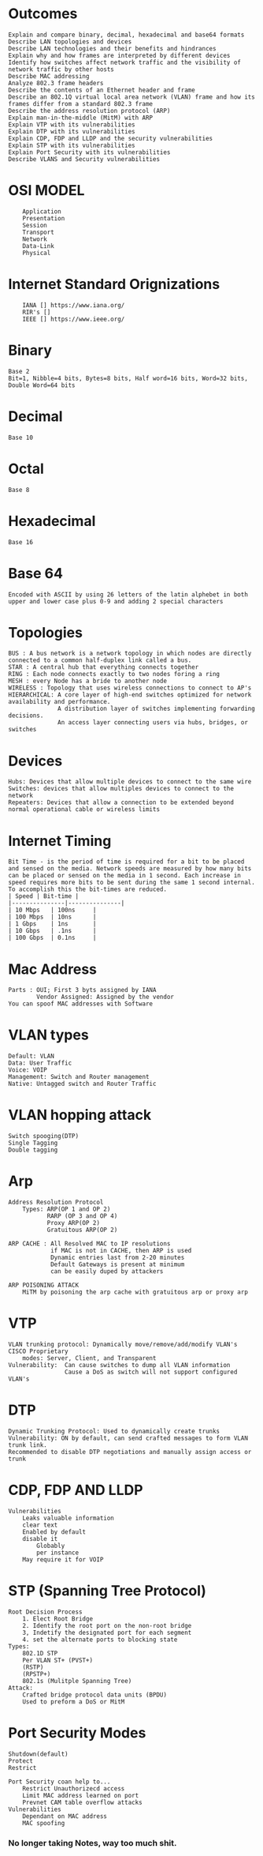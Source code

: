 #  Outcomes
    Explain and compare binary, decimal, hexadecimal and base64 formats
    Describe LAN topologies and devices
    Describe LAN technologies and their benefits and hindrances
    Explain why and how frames are interpreted by different devices
    Identify how switches affect network traffic and the visibility of network traffic by other hosts
    Describe MAC addressing
    Analyze 802.3 frame headers
    Describe the contents of an Ethernet header and frame
    Describe an 802.1Q virtual local area network (VLAN) frame and how its frames differ from a standard 802.3 frame
    Describe the address resolution protocol (ARP)
    Explain man-in-the-middle (MitM) with ARP
    Explain VTP with its vulnerabilities
    Explain DTP with its vulnerabilities
    Explain CDP, FDP and LLDP and the security vulnerabilities
    Explain STP with its vulnerabilities
    Explain Port Security with its vulnerabilities
    Describe VLANS and Security vulnerabilities


#    OSI MODEL
        Application
        Presentation
        Session
        Transport
        Network
        Data-Link
        Physical

#    Internet Standard Orignizations
        IANA [] https://www.iana.org/
        RIR's []
        IEEE [] https://www.ieee.org/


#    Binary
    Base 2
    Bit=1, Nibble=4 bits, Bytes=8 bits, Half word=16 bits, Word=32 bits, Double Word=64 bits
#    Decimal
    Base 10
#    Octal
    Base 8
#    Hexadecimal
    Base 16 
#    Base 64
    Encoded with ASCII by using 26 letters of the latin alphebet in both upper and lower case plus 0-9 and adding 2 special characters
#    Topologies
    BUS : A bus network is a network topology in which nodes are directly connected to a common half-duplex link called a bus.
    STAR : A central hub that everything connects together
    RING : Each node connects exactly to two nodes foring a ring
    MESH : every Node has a bride to another node
    WIRELESS : Topology that uses wireless connections to connect to AP's
    HIERARCHICAL: A core layer of high-end switches optimized for network availability and performance.
                  A distribution layer of switches implementing forwarding decisions.
                  An access layer connecting users via hubs, bridges, or switches

#    Devices 
    Hubs: Devices that allow multiple devices to connect to the same wire
    Switches: devices that allow multiples devices to connect to the network
    Repeaters: Devices that allow a connection to be extended beyond normal operational cable or wireless limits

#    Internet Timing
    Bit Time - is the period of time is required for a bit to be placed and sensed on the media. Network speeds are measured by how many bits can be placed or sensed on the media in 1 second. Each increase in speed requires more bits to be sent during the same 1 second internal. To accomplish this the bit-times are reduced.
    | Speed | Bit-time |
    |---------------|---------------|
    | 10 Mbps	| 100ns		|
    | 100 Mbps	| 10ns		|
    | 1 Gbps	| 1ns		|
    | 10 Gbps	| .1ns		|
    | 100 Gbps 	| 0.1ns		|


#    Mac Address
    Parts : OUI; First 3 byts assigned by IANA
            Vendor Assigned: Assigned by the vendor
    You can spoof MAC addresses with Software

#    VLAN types
    Default: VLAN
    Data: User Traffic
    Voice: VOIP
    Management: Switch and Router management
    Native: Untagged switch and Router Traffic
    
#    VLAN hopping attack
    Switch spooging(DTP)
    Single Tagging
    Double tagging

# Arp
    Address Resolution Protocol
        Types: ARP(OP 1 and OP 2)
               RARP (OP 3 and OP 4)
               Proxy ARP(OP 2)
               Gratuitous ARP(OP 2)
               
    ARP CACHE : All Resolved MAC to IP resolutions
                if MAC is not in CACHE, then ARP is used 
                Dynamic entries last from 2-20 minutes
                Default Gateways is present at minimum
                can be easily duped by attackers

    ARP POISONING ATTACK
        MiTM by poisoning the arp cache with gratuitous arp or proxy arp


# VTP   
    VLAN trunking protocol: Dynamically move/remove/add/modify VLAN's
    CISCO Proprietary
        modes: Server, Client, and Transparent
    Vulnerability:  Can cause switches to dump all VLAN information
                    Cause a DoS as switch will not support configured VLAN's
# DTP
    Dynamic Trunking Protocol: Used to dynamically create trunks 
    Vulnerability: ON by default, can send crafted messages to form VLAN trunk link.
    Recommended to disable DTP negotiations and manually assign access or trunk


# CDP, FDP AND LLDP
    Vulnerabilities
        Leaks valuable information
        clear text
        Enabled by default
        disable it
            Globably 
            per instance
        May require it for VOIP
# STP (Spanning Tree Protocol)
    Root Decision Process
        1. Elect Root Bridge 
        2. Identify the root port on the non-root bridge
        3, Indetify the designated port for each segment
        4. set the alternate ports to blocking state
    Types:
        802.1D STP
        Per VLAN ST+ (PVST+)
        (RSTP)
        (RPSTP+)
        802.1s (Mulitple Spanning Tree)
    Attack:
        Crafted bridge protocol data units (BPDU)
        Used to preform a DoS or MitM
# Port Security Modes
    Shutdown(default)
    Protect
    Restrict

    Port Security coan help to...
        Restrict Unauthorizecd access 
        Limit MAC address learned on port 
        Prevnet CAM table overflow attacks
    Vulnerabilities
        Dependant on MAC address
        MAC spoofing
        
### No longer taking Notes, way too much shit. 























